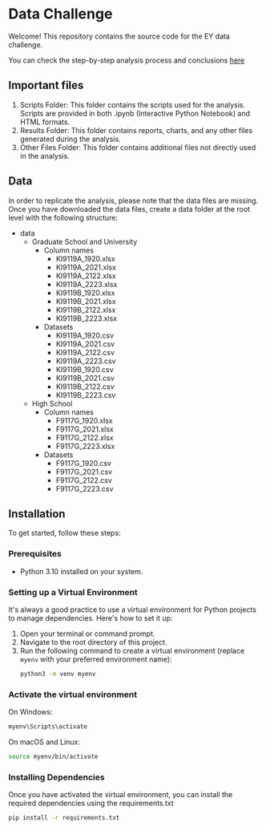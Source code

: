 # Data Challenge

Welcome! This repository contains the source code for the EY data challenge. 

You can check the step-by-step analysis process and conclusions [here](https://datachallenge.jairo.digital/)

## Important files

1. Scripts Folder: This folder contains the scripts used for the analysis. Scripts are provided in both .ipynb (Interactive Python Notebook) and HTML formats.
1. Results Folder: This folder contains reports, charts, and any other files generated during the analysis.
1. Other Files Folder: This folder contains additional files not directly used in the analysis.

## Data

In order to replicate the analysis, please note that the data files are missing. Once you have downloaded the data files, create a data folder at the root level with the following structure:

- data
    - Graduate School and University
        - Column names
            - KI9119A_1920.xlsx
            - KI9119A_2021.xlsx
            - KI9119A_2122.xlsx
            - KI9119A_2223.xlsx
            - KI9119B_1920.xlsx
            - KI9119B_2021.xlsx
            - KI9119B_2122.xlsx
            - KI9119B_2223.xlsx            
        - Datasets
            - KI9119A_1920.csv
            - KI9119A_2021.csv
            - KI9119A_2122.csv
            - KI9119A_2223.csv
            - KI9119B_1920.csv
            - KI9119B_2021.csv
            - KI9119B_2122.csv
            - KI9119B_2223.csv
    - High School
        - Column names
            - F9117G_1920.xlsx
            - F9117G_2021.xlsx
            - F9117G_2122.xlsx
            - F9117G_2223.xlsx
        - Datasets
            - F9117G_1920.csv
            - F9117G_2021.csv
            - F9117G_2122.csv
            - F9117G_2223.csv

## Installation

To get started, follow these steps:

### Prerequisites

- Python 3.10 installed on your system.

### Setting up a Virtual Environment

It's always a good practice to use a virtual environment for Python projects to manage dependencies. Here's how to set it up:

1. Open your terminal or command prompt.
2. Navigate to the root directory of this project.
3. Run the following command to create a virtual environment (replace `myenv` with your preferred environment name):
   ```bash
   python3 -m venv myenv
   ```

### Activate the virtual environment
On Windows:
   ```bash
   myenv\Scripts\activate
   ```
On macOS and Linux:
   ```bash
   source myenv/bin/activate
   ```

### Installing Dependencies

Once you have activated the virtual environment, you can install the required dependencies using the requirements.txt
   ```bash
   pip install -r requirements.txt
   ```

